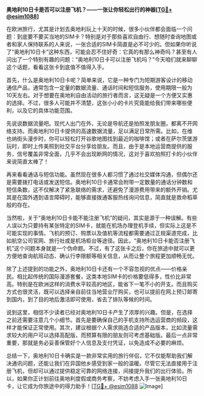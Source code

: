 **奥地利10日卡是否可以注册飞机？——一张让你轻松出行的神器[[TG💪+ @esim1088](https://t.me/s/esim1088)]**

在欧洲旅行，尤其是计划去奥地利玩上十天的时候，很多小伙伴都会面临一个问题：到底要不要买当地的SIM卡？特别是对于那些喜欢自由行、想随时查询地图或者和家人保持联系的人来说，一张合适的SIM卡简直是必不可少的。但如果你听说了“奥地利10日卡”这种东西，可能会忍不住好奇：它真的有那么神奇吗？甚至有人问出了一个特别有趣的问题：“奥地利10日卡可以注册飞机吗？”今天咱们就来聊聊这个话题，看看这张卡到底值不值得入手。

首先，什么是奥地利10日卡呢？简单来说，它是一种专门为短期游客设计的移动通信产品，通常包含一定量的数据流量、通话时间和短信服务，使用期限一般为10天左右。对于想要在奥地利自由活动的旅行者而言，这无疑是一个方便又实惠的选择。不过，很多人可能并不清楚，这张小小的卡片究竟能给我们带来哪些便利，以及它的具体功能范围。

先说说数据流量吧。现代人出门在外，无论是导航还是拍照发朋友圈，都离不开网络支持。而奥地利10日卡提供的高速数据流量，足以满足日常所需。比如，在维也纳街头漫步时，你可以轻松打开谷歌地图找到最近的咖啡馆；或者在萨尔茨堡游玩时，即时上传美照到社交平台分享给朋友。而且，由于是本地运营商提供的服务，信号覆盖非常全面，几乎不会出现断网的情况，这对于喜欢拍照打卡的小伙伴来说简直太棒了！

再来看看通话与短信功能。虽然现在很多人都习惯了通过社交媒体沟通，但偶尔还是需要拨打电话或发送短信。奥地利10日卡通常会附带一定数量的通话分钟数和短信条数，这不仅解决了紧急联络的需求，还避免了漫游费用带来的额外开销。尤其是在国外遇到语言障碍时，能够直接拨通客服热线询问信息，简直就是救命稻草般的存在。

当然啦，关于“奥地利10日卡能不能注册飞机”的疑问，其实是源于一种误解。有些人误以为只要持有某张特定的SIM卡，就能在机场办理登机手续，但实际上这是不可能实现的事情。飞机的预订、购票以及值机等流程都需要通过正规渠道完成，比如航空公司官网、旅行社或是机场柜台等途径。因此，“奥地利10日卡能否注册飞机”这个问题本身就是一个伪命题。不过，有了这张卡之后，你在旅途中就可以更方便地查询航班动态、确认行李限额等相关信息，从而让整个旅程更加顺畅无忧。

除了上述提到的功能之外，奥地利10日卡还有一个不容忽视的优点——价格亲民。相比起传统的国际漫游套餐，这类本地SIM卡的价格要低得多，性价比非常高。特别是在欧洲这样的消费水平较高的地区，能省下一笔不小的开支。而且购买方式也很灵活，既可以选择亲自前往当地营业厅购买，也可以提前在网上预订邮寄到国内，到了目的地后激活即可使用，省去了排队等候的时间。

说到这里，相信不少读者已经对奥地利10日卡产生了浓厚的兴趣。但是，在选择之前还需要注意几个小细节。首先是要确保自己的手机支持所选运营商的频段，这样才能保证正常使用。其次，建议根据个人需求挑选合适的产品版本，比如流量需求较大的用户可以选择高配版，而预算有限的朋友则可考虑基础版。最后一点非常重要，那就是务必妥善保管好个人信息及支付凭证，以免造成不必要的麻烦。

总结一下，奥地利10日卡确实是一款非常实用的旅行伴侣，它不仅能帮助我们解决通讯问题，还能让我们在异国他乡感受到家一般的温暖。尽管它无法直接用于注册飞机，但却可以通过提供稳定可靠的网络连接，间接提升我们的出行体验。所以，如果你正计划前往奥地利度假或商务考察，不妨考虑入手一张奥地利10日卡，让它成为你旅途中的得力助手！[[TG💪+ @esim1088](https://t.me/s/esim1088) ![Image](https://i.postimg.cc/4NQfJmqS/Snipaste-2025-05-13-00-14-12.png)]